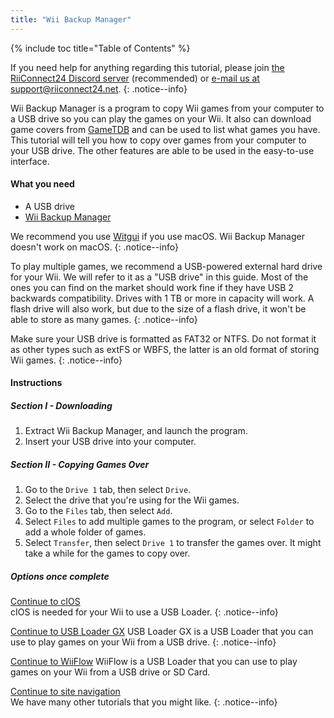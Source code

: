 ```yaml
---
title: "Wii Backup Manager"
---
```


{% include toc title="Table of Contents" %}

If you need help for anything regarding this tutorial, please join [the RiiConnect24 Discord server](https://discord.gg/b4Y7jfD) (recommended) or [e-mail us at support@riiconnect24.net](mailto:support@riiconnect24.net).
{: .notice--info}

Wii Backup Manager is a program to copy Wii games from your computer to a USB drive so you can play the games on your Wii. It also can download game covers from [GameTDB](https://gametdb.com/) and can be used to list what games you have. This tutorial will tell you how to copy over games from your computer to your USB drive. The other features are able to be used in the easy-to-use interface.
#### What you need

* A USB drive
* [Wii Backup Manager](https://static.wiidatabase.de/Wii-Backup-Manager.zip)

We recommend you use [Witgui](https://desairem.com/wordpress/category/witgui-download/) if you use macOS. Wii Backup Manager doesn't work on macOS.
{: .notice--info}

To play multiple games, we recommend a USB-powered external hard drive for your Wii. We will refer to it as a "USB drive" in this guide. Most of the ones you can find on the market should work fine if they have USB 2 backwards compatibility. Drives with 1 TB or more in capacity will work. A flash drive will also work, but due to the size of a flash drive, it won't be able to store as many games.
{: .notice--info}

Make sure your USB drive is formatted as FAT32 or NTFS. Do not format it as other types such as extFS or WBFS, the latter is an old format of storing Wii games.
{: .notice--info}

#### Instructions

##### Section I - Downloading

1. Extract Wii Backup Manager, and launch the program.
2. Insert your USB drive into your computer.

##### Section II - Copying Games Over

1. Go to the `Drive 1` tab, then select `Drive`.
2. Select the drive that you're using for the Wii games.
3. Go to the `Files` tab, then select `Add`.
4. Select `Files` to add multiple games to the program, or select `Folder` to add a whole folder of games.
5. Select `Transfer`, then select `Drive 1` to transfer the games over. It might take a while for the games to copy over.

##### Options once complete

[Continue to cIOS](cios)<br>
cIOS is needed for your Wii to use a USB Loader.
{: .notice--info}

[Continue to USB Loader GX](usbloadergx)
USB Loader GX is a USB Loader that you can use to play games on your Wii from a USB drive.
{: .notice--info}

[Continue to WiiFlow](wiiflow)
WiiFlow is a USB Loader that you can use to play games on your Wii from a USB drive or SD Card.

[Continue to site navigation](site-navigation)<br>
We have many other tutorials that you might like.
{: .notice--info}
